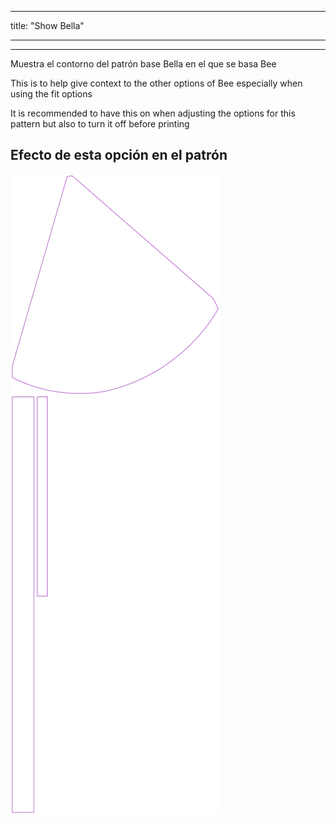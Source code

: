 - - -
title: "Show Bella"
- - -

---

Muestra el contorno del patrón base Bella en el que se basa Bee

This is to help give context to the other options of Bee especially when using the fit options

<Note>

It is recommended to have this on when adjusting the options for this pattern but also to turn it off before printing

</Note>

## Efecto de esta opción en el patrón

![This image shows the effect of this option by superimposing several variants that have a different value for this option](bee_bellaguide_sample.svg "Effect of this option on the pattern")
